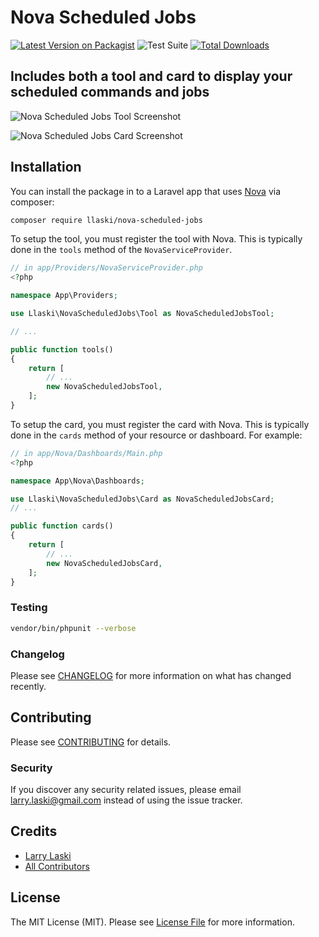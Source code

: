 # Nova Scheduled Jobs

[![Latest Version on Packagist](https://img.shields.io/packagist/v/llaski/nova-scheduled-jobs.svg?style=flat-square)](https://packagist.org/packages/llaski/nova-scheduled-jobs)
![Test Suite](https://github.com/llaski/nova-scheduled-jobs/actions/workflows/tests.yml/badge.svg)
[![Total Downloads](https://img.shields.io/packagist/dt/llaski/nova-scheduled-jobs.svg?style=flat-square)](https://packagist.org/packages/llaski/nova-scheduled-jobs)

## Includes both a tool and card to display your scheduled commands and jobs

![Nova Scheduled Jobs Tool Screenshot](https://raw.githubusercontent.com/llaski/nova-scheduled-jobs/master/screenshots/Tool.png)

![Nova Scheduled Jobs Card Screenshot](https://raw.githubusercontent.com/llaski/nova-scheduled-jobs/master/screenshots/Card.png)

## Installation

You can install the package in to a Laravel app that uses [Nova](https://nova.laravel.com) via
composer:

```bash
composer require llaski/nova-scheduled-jobs
```

To setup the tool, you must register the tool with Nova. This is typically done in the `tools`
method of the `NovaServiceProvider`.

```php
// in app/Providers/NovaServiceProvider.php
<?php

namespace App\Providers;

use Llaski\NovaScheduledJobs\Tool as NovaScheduledJobsTool;

// ...

public function tools()
{
    return [
        // ...
        new NovaScheduledJobsTool,
    ];
}
```

To setup the card, you must register the card with Nova. This is typically done in the `cards`
method of your resource or dashboard. For example:

```php
// in app/Nova/Dashboards/Main.php
<?php

namespace App\Nova\Dashboards;

use Llaski\NovaScheduledJobs\Card as NovaScheduledJobsCard;
// ...

public function cards()
{
    return [
        // ...
        new NovaScheduledJobsCard,
    ];
}
```

### Testing

```zsh
vendor/bin/phpunit --verbose
```

### Changelog

Please see [CHANGELOG](CHANGELOG.md) for more information on what has changed recently.

## Contributing

Please see [CONTRIBUTING](CONTRIBUTING.md) for details.

### Security

If you discover any security related issues, please email larry.laski@gmail.com instead of using the
issue tracker.

## Credits

-   [Larry Laski](https://github.com/llaski)
-   [All Contributors](../../contributors)

## License

The MIT License (MIT). Please see [License File](LICENSE.md) for more information.

